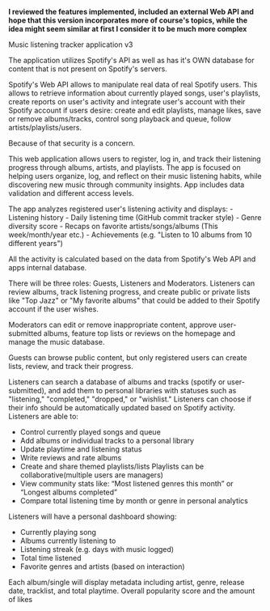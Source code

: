 **I reviewed the features implemented, included an external Web API
and hope that this version incorporates more of course's topics,
while the idea might seem similar at first I consider it to
be much more complex**

Music listening tracker application v3

The application utilizes Spotify's API as well as has it's OWN database
for content that is not present on Spotify's servers.

Spotify's Web API allows to manipulate real data of real Spotify users.
This allows to retrieve information about currently played songs, user's playlists, create reports on user's activity and integrate user's account with
their Spotify account if users desire:
create and edit playlists, manage likes, save or remove albums/tracks,
control song playback and queue, follow artists/playlists/users.

Because of that security is a concern.

This web application allows users to register, log in, and track their listening
progress through albums, artists, and playlists.
The app is focused on helping users organize, log, and reflect on their music
listening habits, while discovering new music through community insights.
App includes data validation and different access levels.

The app analyzes registered user's listening activity and displays:
	- Listening history
	- Daily listening time (GitHub commit tracker style)
	- Genre diversity score
	- Recaps on favorite artists/songs/albums (This week/month/year etc.)
	- Achievements (e.g. "Listen to 10 albums from 10 different years")

All the activity is calculated based on the data from Spotify's Web API and
apps internal database.


There will be three roles: Guests, Listeners and Moderators.
Listeners can review albums, track listening progress, and create public
or private lists like "Top Jazz" or "My favorite albums" that could be added to their Spotify account if the user wishes.

Moderators can edit or remove inappropriate content, approve user-submitted
albums, feature top lists or reviews on the homepage and manage the music database.

Guests can browse public content, but only registered users can create lists,
review, and track their progress.

Listeners can search a database of albums and tracks (spotify or user-submitted),
and add them to personal libraries with statuses such as "listening,"
"completed," "dropped," or "wishlist."
Listeners can choose if their info should be automatically updated based on
Spotify activity.
Listeners are able to:
- Control currently played songs and queue
- Add albums or individual tracks to a personal library
- Update playtime and listening status
- Write reviews and rate albums
- Create and share themed playlists/lists
	Playlists can be collaborative(multiple users are managers)
- View community stats like:
	“Most listened genres this month” or “Longest albums completed”
- Compare total listening time by month or genre in personal analytics

Listeners will have a personal dashboard showing:
- Currently playing song
- Albums currently listening to
- Listening streak (e.g. days with music logged)
- Total time listened
- Favorite genres and artists (based on interaction)

Each album/single will display metadata
including artist, genre, release date, tracklist, and total playtime.
Overall popularity score and the amount of likes